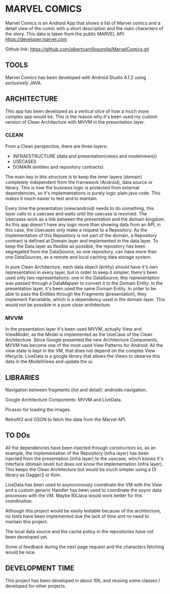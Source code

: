 # MARVEL COMICS

Marvel Comics is an Android App that shows a list of Marvel comics and a detail view of the comic with a short description and the main characters of the story.
This data is taken from the public MARVEL API: https://developer.marvel.com

Github link: https://github.com/albertcarrillosorolla/MarvelComics.git

## TOOLS

Marvel Comics has been developed with Android Studio 4.1.2 using exclusively JAVA.

## ARCHITECTURE

This app has been developed as a vertical slice of how a much more complex app would be. This is the reason why it's been used my custom version of Clean Architecture with MVVM in the presentation 
layer.

### CLEAN

From a Clean perspective, there are three layers:
- INFRAESTRUCTURE (data and presentation{views and modelviews})
- USECASES
- DOMAIN (entities and repository contracts)

The main key in this structure is to keep the inner layers (domain) completely independent from the framework (Android), data source or library. This is how the business logic is protected from external dependencies, so it's implementations is purely logic plain java code. This makes it much easier to test and to mantain.

Every time the presentation (view/android) needs to do something, this layer calls to a usecase and waits until the usecase is resolved. The Usecases work as a link between the presentation and the domain kingdom. As this app doesn't have any logic more than showing data from an API, in this case, the Usecases only make a request to a Repository. As the implementation of this Repository is not part of the domain, a Repository contract is defined at Domain layer and implemented in the data layer. To keep the Data layer as flexible as possible, the repository has been segregated from the DataSource, so one repository, can have more than one DataSources, as a remote and local caching data storage system. 

In pure Clean Architecture, each data object (entity) should have it's own representation in every layer, but in order to keep it simpler, there's been used only two representations: one in the DataSource, this representation was passed through a DataMapper to convert it to the Domain Entity. In the presentation layer, it's been used the same Domain Entity. In order to be able to pass the Entities through the Fragments (presentation), they implement Parcelable, which is a dependency used in the domain layer. This would not be possible in a pure clean architecture.

### MVVM

In the presentation layer it's been used MVVM, actually View and ViewModel, as the Model is implemented as the UseCase of the Clean Architecture. Since Google presented the new Architecture Components, MVVM has become one of the most used View Patterns for Android. All the view state is kept in the VM, that does not depend on the complex View lifecycle. LiveData is a google library that allows the Views to observe this data in the ModelViews and update the ui.

## LIBRARIES

Navigation between fragments (list and detail): androidx.navigation.

Google Architecture Components: MVVM and LiveData.

Picasso for loading the images.

Retrofit2 and GSON to fetch the data from the Marvel API.

## TO DOs

All the dependencies have been injected through constructors so, as an example, the implementation of the Repository (infra layer) has been injected from the presentation (infra layer) to the usecase, which knows it's interface (domain level) but does not know the implementation (infra layer). This keeps the Clean Architecture but would be much simpler using a DI library as Dagger2 or Koin.

LiveData has been used to asyncronously coordinate the VM with the View and a custom generic Handler has been used to coordinate the async data processes with the VM. Maybe RXJava would work better for this coordination.

Although this project would be easily testable because of the architecture, no tests have been implemented due the lack of time and no need to mantain this project.

The local data source and the cache policy in the repositories have not been developed yet.

Some ui feedback during the next page request and the characters fetching would be nice.

## DEVELOPMENT TIME

This project has been developed in about 10h, and reusing some classes I developed for other projects.

